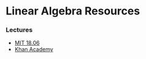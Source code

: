# Linear Algebra Resources

### Lectures

- [MIT 18.06](https://ocw.mit.edu/courses/mathematics/18-06-linear-algebra-spring-2010/index.htm)
- [Khan Academy](https://www.khanacademy.org/math/linear-algebra)

